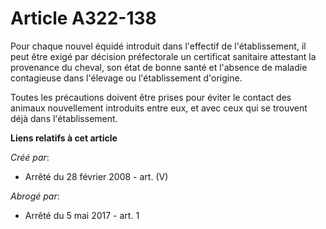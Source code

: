 # Article A322-138

Pour chaque nouvel équidé introduit dans l'effectif de l'établissement, il peut être exigé par décision préfectorale un
certificat sanitaire attestant la provenance du cheval, son état de bonne santé et l'absence de maladie contagieuse dans
l'élevage ou l'établissement d'origine.

Toutes les précautions doivent être prises pour éviter le contact des animaux nouvellement introduits entre eux, et avec ceux
qui se trouvent déjà dans l'établissement.

**Liens relatifs à cet article**

_Créé par_:

  - Arrêté du 28 février 2008 - art. (V)

_Abrogé par_:

  - Arrêté du 5 mai 2017 - art. 1
